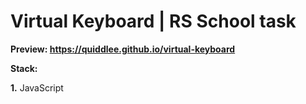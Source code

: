# Virtual Keyboard | RS School task

**Preview: https://quiddlee.github.io/virtual-keyboard**

**Stack:**

**1.** JavaScript
